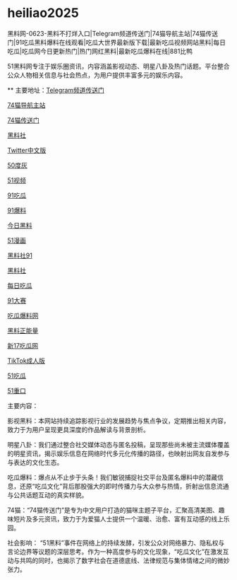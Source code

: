 # heiliao2025
黑料网-0623-黑料不打烊入口|Telegram频道传送门|74猫导航主站|74猫传送门|91吃瓜黑料爆料在线观看|吃瓜大世界最新版下载|最新吃瓜视频网站黑料|每日吃瓜|吃瓜网今日更新热门|热门网红黑料|最新吃瓜爆料在线|881比鸭

51黑料网专注于娱乐圈资讯，内容涵盖影视动态、明星八卦及热门话题。平台整合公众人物相关信息与社会热点，为用户提供丰富多元的娱乐内容。

** 主要地址：<a href="https://74mao.com/">Telegram频道传送门</a>

<a href="https://74mao.com/">74猫导航主站</a>

<a href="https://74mao.com/">74猫传送门</a>

<a href="https://hls-15.pages.dev/">黑料社</a>

<a href="https://tt-01.pages.dev/">Twitter中文版</a>

<a href="https://pi1-01.pages.dev/">50度灰</a>

<a href="https://hj-1282.pages.dev/">51视频</a>

<a href="https://pi10-1.pages.dev/">91吃瓜</a>

<a href="https://cg65-01.pages.dev/">91爆料</a>

<a href="https://cg184.pages.dev/">今日黑料</a>

<a href="https://pi79.pages.dev/">51漫画</a>

<a href="https://cg11-1.pages.dev/">黑料社91</a>

<a href="https://pi009.pages.dev/">黑料社</a>

<a href="https://cg25-4.pages.dev/">每日吃瓜</a>

<a href="https://cg77-66.pages.dev/">91大赛</a>

<a href="https://cg765.pages.dev/">吃瓜爆料网</a>

<a href="https://hl380.pages.dev/">黑料正能量</a>

<a href="https://cg49-9.pages.dev/">新17吃瓜网</a>

<a href="https://pi40.pages.dev/">TikTok成人版</a>

<a href="https://pi124.pages.dev/">51吃瓜</a>

<a href="https://cg33-1.pages.dev/">51重口</a>


主要内容：

影视黑料：本网站持续追踪影视行业的发展趋势与焦点争议，定期推出相关内容，致力于为用户呈现更具深度的作品解读与背景剖析。

明星八卦：我们通过整合社交媒体动态与匿名投稿，呈现那些尚未被主流媒体覆盖的明星资讯，揭示娱乐信息在网络时代多元化传播的路径，也映射出网友自发参与与表达的文化生态。

吃瓜爆料：爆点从不止步于头条！我们敏锐捕捉社交平台及匿名爆料中的潜藏信息，还原“吃瓜文化”背后那股强大的即时传播力与大众参与热情，折射出信息流通与公共话题互动的真实样貌。

74猫：“74猫传送门”是专为中文用户打造的猫咪主题子平台，汇聚高清美图、趣味短片及多元资讯，致力于为爱猫人士提供一个温暖、治愈、富有互动感的线上乐园。

社会影响：
“51黑料”事件在网络上的持续发酵，引发公众对网络暴力、隐私权与言论边界等议题的深层思考。作为一种高度参与的文化现象，“吃瓜文化”在激发互动与共鸣的同时，也揭示了数字社会在道德底线、法律规范与集体情绪之间的微妙张力。
